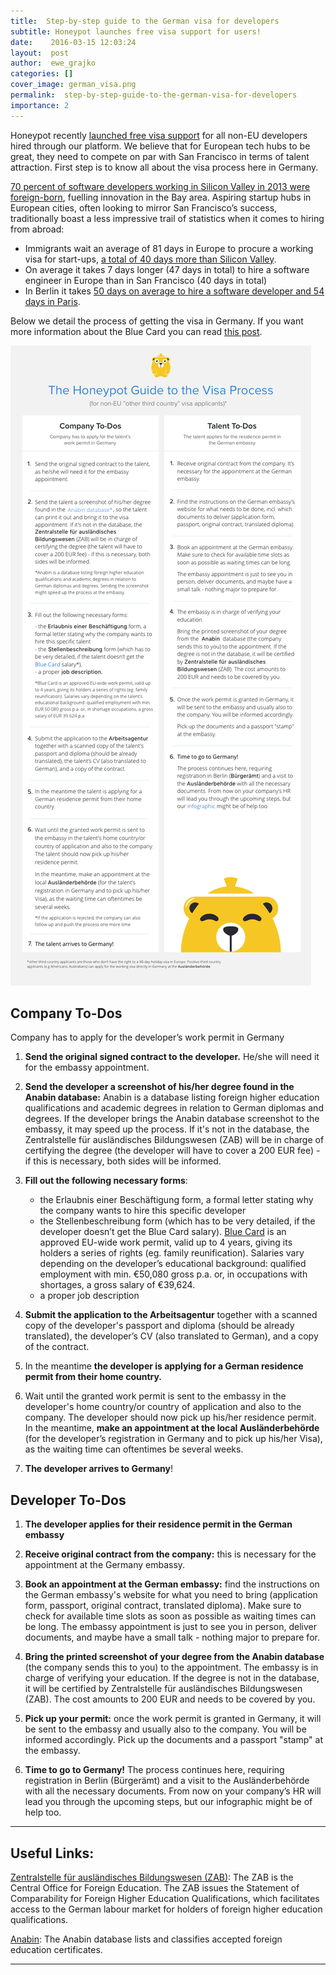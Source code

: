 ```yaml
---
title:  Step-by-step guide to the German visa for developers
subtitle: Honeypot launches free visa support for users!
date:    2016-03-15 12:03:24
layout:  post
author:  ewe_grajko
categories: []
cover_image: german_visa.png
permalink:  step-by-step-guide-to-the-german-visa-for-developers
importance: 2
---
```


Honeypot recently [launched free visa support][6] for all non-EU developers hired through our platform. We believe that for European tech hubs to be great, they need to compete on par with San Francisco in terms of talent attraction. First step is to know all about the visa process here in Germany.

<!--more-->

[70 percent of software developers working in Silicon Valley in 2013 were foreign-born][4], fuelling
innovation in the Bay area. Aspiring startup hubs in European cities, often looking to mirror San Francisco’s success, traditionally
boast a less impressive trail of statistics when it comes to hiring from abroad:

  - Immigrants wait an average of 81 days in Europe to procure a working visa for start-ups, [a total of 40 days more than Silicon Valley][5].
  - On average it takes 7 days longer (47 days in total) to hire a software engineer in Europe than in San Francisco (40 days in total)
  - In Berlin it takes [50 days on average to hire a software developer and 54 days  in Paris][5].

Below we detail the process of getting the visa in Germany. If you want more information about the Blue Card you can read [this post][7].

[![visa](/assets/images/visa.png)](/assets/images/visa2.png)

## Company To-Dos

Company has to apply for the developer’s work permit in Germany

1. **Send the original signed contract to the developer.** He/she will need it for the embassy appointment.

2. **Send the developer a screenshot of his/her degree found in the Anabin database:** Anabin is a database listing foreign higher education qualifications and academic degrees in relation to German diplomas and degrees. If the developer brings the Anabin database screenshot to the embassy, it may speed up the process. If it's not in the database, the Zentralstelle für ausländisches Bildungswesen (ZAB) will be in charge of certifying the degree (the developer will have to cover a 200 EUR fee) - if this is necessary, both sides will be informed.

3. **Fill out the following necessary forms**:
	- the Erlaubnis einer Beschäftigung form, a formal letter stating why the company wants to hire this specific developer
	- the Stellenbeschreibung form (which has to be very detailed, if the developer doesn’t get the Blue Card salary). [Blue Card][3] is an approved EU-wide work permit, valid up to 4 years, giving its holders a series of rights (eg. family reunification). Salaries vary depending on the developer’s educational background: qualified employment with min. €50,080 gross p.a. or, in occupations with shortages, a gross salary of €39,624. 
	- a proper job description



4. **Submit the application to the Arbeitsagentur** together with a scanned copy of the developer's passport and diploma (should be already translated), the developer’s CV (also translated to German), and a copy of the contract.

5. In the meantime **the developer is applying for a German residence permit from their home country.**

6. Wait until the granted work permit is sent to the embassy in the developer's home country/or country of application and also to the company. The developer should now pick up his/her residence permit. In the meantime, **make an appointment at the local Ausländerbehörde** (for the developer’s registration in Germany and to pick up his/her Visa), as the waiting time can oftentimes be several weeks.

7. **The developer arrives to Germany**!


## Developer To-Dos

1. **The developer applies for their residence permit in the German embassy**

2. **Receive original contract from the company:** this is necessary for the appointment at the Germany embassy.

3. **Book an appointment at the German embassy:** find the instructions on the German embassy's website for what you need to bring (application form, passport, original contract, translated diploma). Make sure to check for available time slots as soon as possible as waiting times can be long. The embassy appointment is just to see you in person, deliver documents, and maybe have a small talk - nothing major to prepare for.

4. **Bring the printed screenshot of your degree from the Anabin database** (the company sends this to you) to the appointment. The embassy is in charge of verifying your education.  If the degree is not in the database, it will be certified by Zentralstelle für ausländisches Bildungswesen (ZAB). The cost amounts to 200 EUR and needs to be covered by you.

5. **Pick up your permit:** once the work permit is granted in Germany, it will be sent to the embassy and usually also to the company. You will be informed accordingly. Pick up the documents and a passport "stamp" at the embassy.

6. **Time to go to Germany!** The process continues here, requiring registration in Berlin (Bürgerämt) and a visit to the Ausländerbehörde with all the necessary documents. From now on your company’s HR will lead you through the upcoming steps, but our infographic might be of help too.

* * *

## Useful Links:

[Zentralstelle für ausländisches Bildungswesen (ZAB)][1]: The ZAB is the Central Office for Foreign Education. The ZAB issues the Statement of Comparability for Foreign Higher Education Qualifications, which facilitates access to the German labour market for holders of foreign higher education qualifications.


[Anabin][2]: The Anabin database lists and classifies accepted foreign education certificates.

* * *



[1]: https://www.kmk.org/themen/anerkennung-auslaendischer-abschluesse.html
[2]: http://anabin.kmk.org/
[3]: http://blog.honeypot.io/EU-Bluecard-for-software-developers/
[4]: http://svcip.com/
[5]: http://startup-ecosystem.compass.co/ser2015/
[6]: https://www.honeypot.io/pages/how_it_works?utm_source=blogvisa
[7]: http://blog.honeypot.io/EU-Bluecard-for-software-developers/
